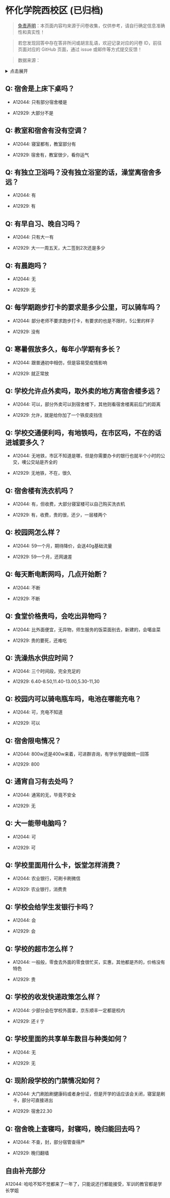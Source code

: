 # 怀化学院西校区 (已归档)

> [免责声明](https://colleges.chat/#_3)：本页面内容均来源于问卷收集，仅供参考，请自行确定信息准确性和真实性！

> 若您发现回答中存在答非所问或胡言乱语，欢迎记录对应的问卷 ID，前往页面对应的 GitHub 页面，通过 issue 或邮件等方式提交反馈！

> 数据来源：

<details><summary>点击展开</summary>
<ul>
<li>A12044: 匿名 (2022 年 06 月)</li>
<li>A12929: 匿名 (2022 年 06 月)</li>
</ul>
</details>

## Q: 宿舍是上床下桌吗？

- A12044: 只有部分宿舍楼是

- A12929: 大部分不是

## Q: 教室和宿舍有没有空调？

- A12044: 寝室都有，教室部分有

- A12929: 宿舍有，教室很少，看你运气

## Q: 有独立卫浴吗？没有独立浴室的话，澡堂离宿舍多远？

- A12044: 有

- A12929: 有

## Q: 有早自习、晚自习吗？

- A12044: 只有大一有

- A12929: 大一一周五天，大二签到2次还是多少

## Q: 有晨跑吗？

- A12044: 无

- A12929: 无

## Q: 每学期跑步打卡的要求是多少公里，可以骑车吗？

- A12044: 部分老师不要求跑步打卡，有要求的也是不限时，5公里的样子

- A12929: 没有

## Q: 寒暑假放多久，每年小学期有多长？

- A12044: 跟普通初中相仿，但是容易受疫情影响

- A12929: 就正常放

## Q: 学校允许点外卖吗，取外卖的地方离宿舍楼多远？

- A12044: 可以，部分外卖可以到宿舍楼下，其他则看宿舍楼离前后门的距离

- A12929: 允许，就是给你加了一个铁皮皮挡住

## Q: 学校交通便利吗，有地铁吗，在市区吗，不在的话进城要多久？

- A12044: 无地铁，市区不知道是哪，但是你需要办卡的银行也就半个小时的公交，噢公交站是齐全的

- A12929: 无地铁，不在，很久

## Q: 宿舍楼有洗衣机吗？

- A12044: 有，但收费，大部分寝室楼可以自己购买洗衣机

- A12929: 有，收费，贵的很，还少，一层楼两个

## Q: 校园网怎么样？

- A12044: 59一个月，期待降价，会送40g基础流量

- A12929: 59一个月，还网速差

## Q: 每天断电断网吗，几点开始断？

- A12044: 不断

- A12929: 不断

## Q: 食堂价格贵吗，会吃出异物吗？

- A12044: 比外面便宜，无异物，师生服务的饭菜面别去，新建的，会噶韭菜

- A12929: 贵的要死，还难吃

## Q: 洗澡热水供应时间？

- A12044: 三个时间段，完全充足的

- A12929: 6.40-8.50,11.40-13.00,5.30-11,30

## Q: 校园内可以骑电瓶车吗，电池在哪能充电？

- A12044: 可，充电不知道

- A12929: 可以

## Q: 宿舍限电情况？

- A12044: 800w还是400w来着，可进群咨询，有学长学姐做统一回答

- A12929: 800

## Q: 通宵自习有去处吗？

- A12044: 通宵的无，毕竟不安全

- A12929: 无

## Q: 大一能带电脑吗？

- A12044: 可

- A12929: 可

## Q: 学校里面用什么卡，饭堂怎样消费？

- A12044: 农业银行，可刷卡刷微信

- A12929: 农业银行，消费贵

## Q: 学校会给学生发银行卡吗？

- A12044: 会

- A12929: 会

## Q: 学校的超市怎么样？

- A12044: 一般般，零食去外面的零食很忙买，实惠，其他都是齐的，价格没有特色

- A12929: 贵

## Q: 学校的收发快递政策怎么样？

- A12044: 少部分会在学校外面拿，京东顺丰一定都是校内

- A12929: 还彳亍

## Q: 学校里面的共享单车数目与种类如何？

- A12044: 无

- A12929: 无

## Q: 现阶段学校的门禁情况如何？

- A12044: 大门刷脸刷健康码或者身份证，但是开学的话应该会关闭，寝室是刷卡，部分可直接进出

- A12929: 宿舍22.30

## Q: 宿舍晚上查寝吗，封寝吗，晚归能回去吗？

- A12044: 不查，封，部分宿管查得严

- A12929: 晚归翻墙

## 自由补充部分

A12044: 哈哈不知不觉都来了一年了，只能说还行都能接受，军训的教官都是学长学姐